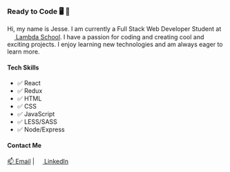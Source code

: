 ### Ready to Code 🖥 🚀

Hi, my name is Jesse. I am currently a Full Stack Web Developer Student at [<img src="https://assets-global.website-files.com/5cd091cfb5499f22bdf72905/5e1230986a42a4d4965e22f6_icon.png" width="16" > Lambda School](https://lambdaschool.com/). I have a passion for coding and creating cool and exciting projects. I enjoy learning new technologies and am always eager to learn more.

#### Tech Skills
 - ✅ React
 - ✅ Redux
 - ✅ HTML
 - ✅ CSS
 - ✅ JavaScript
 - ✅ LESS/SASS
 - ✅ Node/Express
 
 #### Contact Me

[📫 Email](mailto:jesse.a.marek@gmail.com) | [<img src="https://static.licdn.com/sc/h/al2o9zrvru7aqj8e1x2rzsrca" width="15"> LinkedIn](https://www.linkedin.com/in/jesse-a-marek)

<!--
**jessemarek/jessemarek** is a ✨ _special_ ✨ repository because its `README.md` (this file) appears on your GitHub profile.

Here are some ideas to get you started:

- 🔭 I’m currently working on ...
- 🌱 I’m currently learning ...
- 👯 I’m looking to collaborate on ...
- 🤔 I’m looking for help with ...
- 💬 Ask me about ...
- 📫 How to reach me: ...
- 😄 Pronouns: ...
- ⚡ Fun fact: ...
-->
